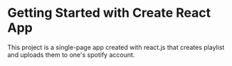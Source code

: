 # Getting Started with Create React App

This project is a single-page app created with react.js that creates playlist and uploads them to one's spotify account.
